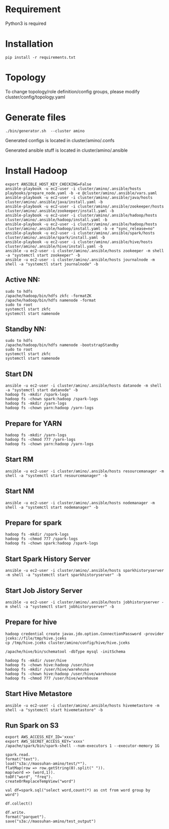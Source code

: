 # Requirement

Python3 is required

# Installation

    pip install -r requirements.txt
    
# Topology

To change topology/role definition/config groups, please modify cluster/config/topology.yaml

# Generate files

    ./bin/generator.sh  --cluster amino

Generated configs is located in cluster/amino/.confs

Generated ansible stuff is located in cluster/amino/.ansible

# Install Hadoop

    export ANSIBLE_HOST_KEY_CHECKING=False
    ansible-playbook -u ec2-user -i cluster/amino/.ansible/hosts playbooks/prepare_node.yaml -b -e @cluster/amino/.ansible/vars.yaml
    ansible-playbook -u ec2-user -i cluster/amino/.ansible/java/hosts cluster/amino/.ansible/java/install.yaml -b 
    ansible-playbook -u ec2-user -i cluster/amino/.ansible/zookeeper/hosts cluster/amino/.ansible/zookeeper/install.yaml -b
    ansible-playbook -u ec2-user -i cluster/amino/.ansible/hadoop/hosts cluster/amino/.ansible/hadoop/install.yaml -b
    ansible-playbook -u ec2-user -i cluster/amino/.ansible/hadoop/hosts cluster/amino/.ansible/hadoop/install.yaml -b -e "sync_release=no"
    ansible-playbook -u ec2-user -i cluster/amino/.ansible/spark/hosts cluster/amino/.ansible/spark/install.yaml -b
    ansible-playbook -u ec2-user -i cluster/amino/.ansible/hive/hosts cluster/amino/.ansible/hive/install.yaml -b
    ansible -u ec2-user -i cluster/amino/.ansible/hosts zookeeper -m shell -a "systemctl start zookeeper" -b
    ansible -u ec2-user -i cluster/amino/.ansible/hosts journalnode -m shell -a "systemctl start journalnode" -b

## Active NN:

    sudo to hdfs
    /apache/hadoop/bin/hdfs zkfc -formatZK
    /apache/hadoop/bin/hdfs namenode -format
    sudo to root
    systemctl start zkfc
    systemctl start namenode

## Standby NN:

    sudo to hdfs
    /apache/hadoop/bin/hdfs namenode -bootstrapStandby
    sudo to root
    systemctl start zkfc
    systemctl start namenode

## Start DN

    ansible -u ec2-user -i cluster/amino/.ansible/hosts datanode -m shell -a "systemctl start datanode" -b
    hadoop fs -mkdir /spark-logs
    hadoop fs -chown spark:hadoop /spark-logs
    hadoop fs -mkdir /yarn-logs
    hadoop fs -chown yarn:hadoop /yarn-logs

## Prepare for YARN
    hadoop fs -mkdir /yarn-logs
    hadoop fs -chmod 777 /yarn-logs
    hadoop fs -chown yarn:hadoop /yarn-logs

## Start RM
    ansible -u ec2-user -i cluster/amino/.ansible/hosts resourcemanager -m shell -a "systemctl start resourcemanager" -b

## Start NM
    ansible -u ec2-user -i cluster/amino/.ansible/hosts nodemanager -m shell -a "systemctl start nodemanager" -b

## Prepare for spark
    hadoop fs -mkdir /spark-logs
    hadoop fs -chmod 777 /spark-logs
    hadoop fs -chown spark:hadoop /spark-logs

## Start Spark History Server
    ansible -u ec2-user -i cluster/amino/.ansible/hosts sparkhistoryserver -m shell -a "systemctl start sparkhistoryserver" -b

## Start Job Jistory Server
    ansible -u ec2-user -i cluster/amino/.ansible/hosts jobhistoryserver -m shell -a "systemctl start jobhistoryserver" -b


## Prepare for hive
    hadoop credential create javax.jdo.option.ConnectionPassword -provider jceks://file/tmp/hive.jceks
    cp /tmp/hive.jceks cluster/amino/config/hive/hive.jceks

    /apache/hive/bin/schematool -dbType mysql -initSchema

    hadoop fs -mkdir /user/hive
    hadoop fs -chown hive:hadoop /user/hive
    hadoop fs -mkdir /user/hive/warehouse
    hadoop fs -chown hive:hadoop /user/hive/warehouse
    hadoop fs -chmod 777 /user/hive/warehouse

## Start Hive Metastore
    ansible -u ec2-user -i cluster/amino/.ansible/hosts hivemetastore -m shell -a "systemctl start hivemetastore" -b

## Run Spark on S3 

    export AWS_ACCESS_KEY_ID='xxxx'
    export AWS_SECRET_ACCESS_KEY='xxxx'
    /apache/spark/bin/spark-shell --num-executors 1 --executor-memory 1G

    spark.read.
    format("text").
    load("s3a://maosuhan-amino/test/*").
    flatMap(row => row.getString(0).split(" ")).
    map(word => (word,1)).
    toDF("word", "freq").
    createOrReplaceTempView("word")
    
    val df=spark.sql("select word,count(*) as cnt from word group by word")
    
    df.collect()
    
    df.write.
    format("parquet").
    save("s3a://maosuhan-amino/test_output")